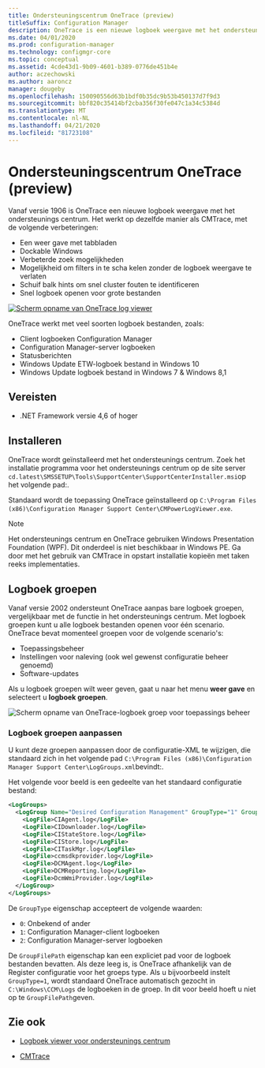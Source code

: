 ```yaml
---
title: Ondersteuningscentrum OneTrace (preview)
titleSuffix: Configuration Manager
description: OneTrace is een nieuwe logboek weergave met het ondersteunings centrum met verbeteringen ten opzichte van CMTrace.
ms.date: 04/01/2020
ms.prod: configuration-manager
ms.technology: configmgr-core
ms.topic: conceptual
ms.assetid: 4cde43d1-9b09-4601-b389-0776de451b4e
author: aczechowski
ms.author: aaroncz
manager: dougeby
ms.openlocfilehash: 150090556d63b1bdf0b35dc9b53b450137d7f9d3
ms.sourcegitcommit: bbf820c35414bf2cba356f30fe047c1a34c5384d
ms.translationtype: MT
ms.contentlocale: nl-NL
ms.lasthandoff: 04/21/2020
ms.locfileid: "81723108"
---
```

# <a name="support-center-onetrace-preview"></a>Ondersteuningscentrum OneTrace (preview)

<!--3555962-->

Vanaf versie 1906 is OneTrace een nieuwe logboek weergave met het ondersteunings centrum. Het werkt op dezelfde manier als CMTrace, met de volgende verbeteringen:

- Een weer gave met tabbladen
- Dockable Windows
- Verbeterde zoek mogelijkheden
- Mogelijkheid om filters in te scha kelen zonder de logboek weergave te verlaten
- Schuif balk hints om snel cluster fouten te identificeren
- Snel logboek openen voor grote bestanden

[![Scherm opname van OneTrace log viewer](media/3555962-onetrace.png)](media/3555962-onetrace.png#lightbox)

OneTrace werkt met veel soorten logboek bestanden, zoals:

- Client logboeken Configuration Manager
- Configuration Manager-server logboeken
- Statusberichten
- Windows Update ETW-logboek bestand in Windows 10
- Windows Update logboek bestand in Windows 7 & Windows 8,1

## <a name="prerequisites"></a>Vereisten

- .NET Framework versie 4,6 of hoger

## <a name="install"></a>Installeren

OneTrace wordt geïnstalleerd met het ondersteunings centrum. Zoek het installatie programma voor het ondersteunings centrum op de site server `cd.latest\SMSSETUP\Tools\SupportCenter\SupportCenterInstaller.msi`op het volgende pad:.

Standaard wordt de toepassing OneTrace geïnstalleerd op `C:\Program Files (x86)\Configuration Manager Support Center\CMPowerLogViewer.exe`.

> [!Note]  
> Het ondersteunings centrum en OneTrace gebruiken Windows Presentation Foundation (WPF). Dit onderdeel is niet beschikbaar in Windows PE. Ga door met het gebruik van CMTrace in opstart installatie kopieën met taken reeks implementaties.  

## <a name="log-groups"></a>Logboek groepen

<!--5559993-->

Vanaf versie 2002 ondersteunt OneTrace aanpas bare logboek groepen, vergelijkbaar met de functie in het ondersteunings centrum. Met logboek groepen kunt u alle logboek bestanden openen voor één scenario. OneTrace bevat momenteel groepen voor de volgende scenario's:

- Toepassingsbeheer
- Instellingen voor naleving (ook wel gewenst configuratie beheer genoemd)
- Software-updates

Als u logboek groepen wilt weer geven, gaat u naar het menu **weer gave** en selecteert u **logboek groepen**.

![Scherm opname van OneTrace-logboek groep voor toepassings beheer](media/5559993-onetrace-log-groups.png)

### <a name="customize-log-groups"></a>Logboek groepen aanpassen

U kunt deze groepen aanpassen door de configuratie-XML te wijzigen, die standaard zich in het volgende pad `C:\Program Files (x86)\Configuration Manager Support Center\LogGroups.xml`bevindt:.

Het volgende voor beeld is een gedeelte van het standaard configuratie bestand:

``` XML
<LogGroups>
  <LogGroup Name="Desired Configuration Management" GroupType="1" GroupFilePath="">
    <LogFile>CIAgent.log</LogFile>
    <LogFile>CIDownloader.log</LogFile>
    <LogFile>CIStateStore.log</LogFile>
    <LogFile>CIStore.log</LogFile>
    <LogFile>CITaskMgr.log</LogFile>
    <LogFile>ccmsdkprovider.log</LogFile>
    <LogFile>DCMAgent.log</LogFile>
    <LogFile>DCMReporting.log</LogFile>
    <LogFile>DcmWmiProvider.log</LogFile>
  </LogGroup>
</LogGroups>
```

De `GroupType` eigenschap accepteert de volgende waarden:

- `0`: Onbekend of ander
- `1`: Configuration Manager-client logboeken
- `2`: Configuration Manager-server logboeken

De `GroupFilePath` eigenschap kan een expliciet pad voor de logboek bestanden bevatten. Als deze leeg is, is OneTrace afhankelijk van de Register configuratie voor het groeps type. Als u bijvoorbeeld instelt `GroupType=1`, wordt standaard OneTrace automatisch gezocht in `C:\Windows\CCM\Logs` de logboeken in de groep. In dit voor beeld hoeft u niet op te `GroupFilePath`geven.

## <a name="see-also"></a>Zie ook

- [Logboek viewer voor ondersteunings centrum](support-center-ui-reference.md#bkmk_log-viewer)

- [CMTrace](cmtrace.md)
